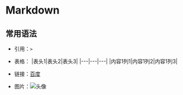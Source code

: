 # Markdown

## 常用语法

- 引用：`>`
- 表格：
    |表头1|表头2|表头3|
    |---|---|---|
    |内容1列1|内容1列2|内容1列3|

- 链接：[百度](https://www.baidu.com)
- 图片：![头像](https://avatars.githubusercontent.com/u/2103745?s=60&v=4)
